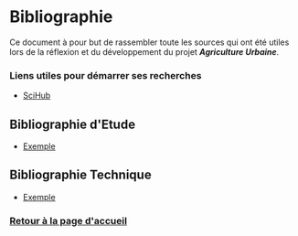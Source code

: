 # Bibliographie

Ce document à pour but de rassembler toute les sources qui ont été utiles lors de la réflexion et du développement du projet ***Agriculture Urbaine***.

### Liens utiles pour démarrer ses recherches

- [SciHub](https://sci-hub.se)

## Bibliographie d'Etude

- [Exemple](https://www.youtube.com/watch?v=dQw4w9WgXcQ)

## Bibliographie Technique

- [Exemple](https://www.youtube.com/watch?v=dQw4w9WgXcQ)

### [Retour à la page d'accueil](https://github.com/TeteNeuvyAlexandre/Projet-Agriculture-Urbaine)